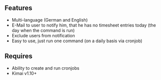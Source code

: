 ## Features

- Multi-language (German and English)
- E-Mail to user to notify him, that he has no timesheet entries today (the day when the command is run)
- Exclude users from notification
- Easy to use, just run one command (on a daily basis via cronjob)

## Requires

- Ability to create and run cronjobs
- Kimai v1.10+
